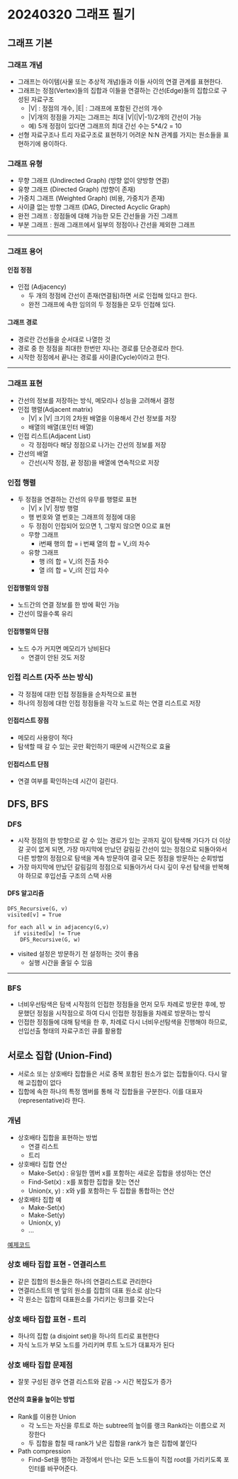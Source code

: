 # 20240320 그래프 필기

## 그래프 기본

### 그래프 개념
- 그래프는 아이템(사물 또는 추상적 개념)들과 이들 사이의 연결 관계를 표현한다.
- 그래프는 정점(Vertex)들의 집합과 이들을 연결하는 간선(Edge)들의 집합으로 구성된 자료구조
  - |V| : 정점의 개수, |E| : 그래프에 포함된 간선의 개수
  - |V|개의 정점을 가지는 그래프는 최대 |V|(|V|-1)/2개의 간선이 가능
  - 예) 5개 정점이 있다면 그래프의 최대 간선 수는 5*4/2 = 10
- 선형 자료구조나 트리 자료구조로 표현하기 어려운 N:N 관계를 가지는 원소들을 표현하기에 용이하다.

### 그래프 유형
- 무향 그래프 (Undirected Graph) (방향 없이 양방향 연결)
- 유향 그래프 (Directed Graph) (방향이 존재)
- 가중치 그래프 (Weighted Graph) (비용, 가중치가 존재)
- 사이클 없는 방향 그래프 (DAG, Directed Acyclic Graph)
- 완전 그래프 : 정점들에 대해 가능한 모든 간선들을 가진 그래프
- 부분 그래프 : 원래 그래프에서 일부의 정점이나 간선을 제외한 그래프

---

### 그래프 용어

#### 인접 정점
- 인접 (Adjacency)
  - 두 개의 정점에 간선이 존재(연결됨)하면 서로 인접해 있다고 한다.
  - 완전 그래프에 속한 임의의 두 정점들은 모두 인접해 있다.

#### 그래프 경로
- 경로란 간선들을 순서대로 나열한 것
- 경로 중 한 정점을 최대한 한번만 지나는 경로를 단순경로라 한다.
- 시작한 정점에서 끝나는 경로를 사이클(Cycle)이라고 한다.

---

### 그래프 표현
- 간선의 정보를 저장하는 방식, 메모리나 성능을 고려해서 결정
- 인접 행렬(Adjacent matrix)
  - |V| x |V| 크기의 2차원 배열을 이용해서 간선 정보를 저장
  - 배열의 배열(포인터 배열)
- 인접 리스트(Adjacent List)
  - 각 정점마다 해당 정점으로 나가는 간선의 정보를 저장
- 간선의 배열
  - 간선(시작 정점, 끝 정점)을 배열에 연속적으로 저장

### 인접 행렬
- 두 정점을 연결하는 간선의 유무를 행렬로 표현
  - |V| x |V| 정방 행렬
  - 행 번호와 열 번호는 그래프의 정점에 대응
  - 두 정점이 인접되어 있으면 1, 그렇지 않으면 0으로 표현
  - 무향 그래프
    - i번째 행의 합 = i 번째 열의 합 = V_i의 차수
  - 유향 그래프
    - 행 i의 합 = V_i의 진출 차수
    - 열 i의 합 = V_i의 진입 차수

#### 인접행렬의 앙점
- 노드간의 연결 정보를 한 방에 확인 가능
- 간선이 많을수록 유리

#### 인접행렬의 단점
- 노드 수가 커지면 메모리가 낭비된다
  - 연결이 안된 것도 저장

### 인접 리스트 (자주 쓰는 방식)
- 각 정점에 대한 인접 정점들을 순차적으로 표현
- 하나의 정점에 대한 인접 정점들을 각각 노드로 하는 연결 리스트로 저장

#### 인접리스트 장점
- 메모리 사용량이 적다
- 탐색할 때 갈 수 있는 곳만 확인하기 때문에 시간적으로 효율

#### 인접리스트 단점
- 연결 여부를 확인하는데 시간이 걸린다.

## DFS, BFS

### DFS
- 시작 정점의 한 방향으로 갈 수 있는 경로가 있는 곳까지 깊이 탐색해 가다가 더 이상 갈 곳이 없게 되면, 가장 마지막에 만났던 갈림길 간선이 있는 정점으로 되돌아와서 다른 방향의 정점으로 탐색을 계속 방문하여 결국 모든 정점을 방문하는 순회방법
- 가장 마지막에 만났던 갈림길의 정점으로 되돌아가서 다시 깊이 우선 탐색을 반복해야 하므로 후입선출 구조의 스택 사용

#### DFS 알고리즘
```
DFS_Recursive(G, v)
visited[v] = True

for each all w in adjacency(G,v)
  if visited[w] != True
    DFS_Recursive(G, w)
```
- visited 설정은 방문하기 전 설정하는 것이 좋음
  - 실행 시간을 줄일 수 있음

---

### BFS
- 너비우선탐색은 탐색 시작점의 인접한 정점들을 먼저 모두 차례로 방문한 후에, 방문했던 정점을 시작점으로 하여 다시 인접한 정점들을 차례로 방문하는 방식
- 인접한 정점들에 대해 탐색을 한 후, 차례로 다시 너비우선탐색을 진행해야 하므로, 선입선출 형태의 자료구조인 큐를 활용함


## 서로소 집합 (Union-Find)
- 서로소 또는 상호배타 집합들은 서로 중복 포함된 원소가 없는 집합들이다. 다시 말해 교집합이 없다
- 집합에 속한 하나의 특정 멤버를 통해 각 집합들을 구분한다. 이를 대표자(representative)라 한다.

### 개념
- 상호배타 집합을 표현하는 방법
  - 연결 리스트
  - 트리
- 상호배타 집합 연산
  - Make-Set(x) : 유일한 멤버 x를 포함하는 새로운 집합을 생성하는 연산
  - Find-Set(x) : x를 포함한 집합을 찾는 연산
  - Union(x, y) : x와 y를 포함하는 두 집합을 통합하는 연산
- 상호배타 집합 예
  - Make-Set(x)
  - Make-Set(y)
  - Union(x, y)
  - ...

[예제코드](./code/union_find.py)

### 상호 배타 집합 표현 - 연결리스트
- 같은 집합의 원소들은 하나의 연결리스트로 관리한다
- 연결리스트의 맨 앞의 원소를 집합의 대표 원소로 삼는다
- 각 원소는 집합의 대표원소를 가리키는 링크를 갖는다

### 상호 배타 집합 표현 - 트리
- 하나의 집합 (a disjoint set)을 하나의 트리로 표현한다
- 자식 노드가 부모 노드를 가리키며 루트 노드가 대표자가 된다

### 상호 배타 집합 문제점
- 잘못 구성된 경우 연결 리스트와 같음 -> 시간 복잡도가 증가

#### 연산의 효율을 높이는 방법
- Rank를 이용한 Union
  - 각 노드는 자신을 루트로 하는 subtree의 높이를 랭크 Rank라는 이름으로 저장한다
  - 두 집합을 합칠 때 rank가 낮은 집합을 rank가 높은 집합에 붙인다
- Path compression
  - Find-Set을 행하는 과정에서 만나는 모든 노드들이 직접 root를 가리키도록 포인터를 바꾸어준다.
